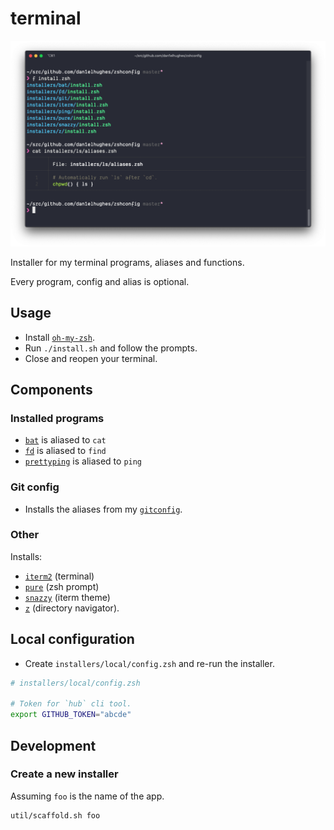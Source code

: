# terminal

![screenshot](.media/screenshot.png)

Installer for my terminal programs, aliases and functions.

Every program, config and alias is optional.

## Usage

- Install [`oh-my-zsh`](https://github.com/ohmyzsh/ohmyzsh).
- Run `./install.sh` and follow the prompts.
- Close and reopen your terminal.

## Components

### Installed programs

- [`bat`](https://github.com/sharkdp/bat) is aliased to `cat`
- [`fd`](https://github.com/sharkdp/fd) is aliased to `find`
- [`prettyping`](https://github.com/denilsonsa/prettyping) is aliased to `ping`

### Git config

- Installs the aliases from my [`gitconfig`](https://github.com/dan1elhughes/gitconfig).

### Other

Installs:

- [`iterm2`](https://iterm2.com/) (terminal)
- [`pure`](https://github.com/sindresorhus/pure) (zsh prompt)
- [`snazzy`](https://github.com/sindresorhus/iterm2-snazzy) (iterm theme)
- [`z`](https://github.com/rupa/z) (directory navigator).

## Local configuration

- Create `installers/local/config.zsh` and re-run the installer.

```sh
# installers/local/config.zsh

# Token for `hub` cli tool.
export GITHUB_TOKEN="abcde"
```

## Development

### Create a new installer

Assuming `foo` is the name of the app.

```sh
util/scaffold.sh foo
```

